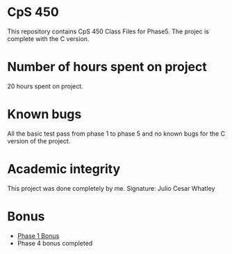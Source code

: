 # CpS 450

This repository contains CpS 450 Class Files for Phase5. The projec is complete with the C version.

# Number of hours spent on project

20 hours spent on project.

# Known bugs

All the basic test pass from phase 1 to phase 5 and no known bugs for the C version of the project.

# Academic integrity

This project was done completely by me.
Signature: Julio Cesar Whatley

# Bonus

- [Phase 1 Bonus](https://streamable.com/b7hnf)
- Phase 4 bonus completed